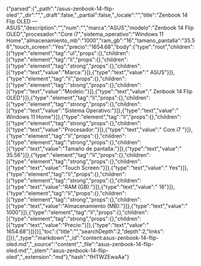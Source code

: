 {"parsed":{"_path":"/asus-zenbook-14-flip-oled","_dir":"","_draft":false,"_partial":false,"_locale":"","title":"Zenbook 14 Flip OLED — ASUS","description":"","num":"","marca":"ASUS","modelo":"Zenbook 14 Flip OLED","procesador":"Core i7","sistema_operativo":"Windows 11 Home","almacenamiento_mb":"1000","ram_gb":"16","tamano_pantalla":"35.56","touch_screen":"Yes","precio":"1654.68","body":{"type":"root","children":[{"type":"element","tag":"ul","props":{},"children":[{"type":"element","tag":"li","props":{},"children":[{"type":"element","tag":"strong","props":{},"children":[{"type":"text","value":"Marca:"}]},{"type":"text","value":" ASUS"}]},{"type":"element","tag":"li","props":{},"children":[{"type":"element","tag":"strong","props":{},"children":[{"type":"text","value":"Modelo:"}]},{"type":"text","value":" Zenbook 14 Flip OLED"}]},{"type":"element","tag":"li","props":{},"children":[{"type":"element","tag":"strong","props":{},"children":[{"type":"text","value":"Sistema Operativo:"}]},{"type":"text","value":" Windows 11 Home"}]},{"type":"element","tag":"li","props":{},"children":[{"type":"element","tag":"strong","props":{},"children":[{"type":"text","value":"Procesador:"}]},{"type":"text","value":" Core i7 "}]},{"type":"element","tag":"li","props":{},"children":[{"type":"element","tag":"strong","props":{},"children":[{"type":"text","value":"Tamaño de pantalla:"}]},{"type":"text","value":" 35.56"}]},{"type":"element","tag":"li","props":{},"children":[{"type":"element","tag":"strong","props":{},"children":[{"type":"text","value":"Touch Screen:"}]},{"type":"text","value":" Yes"}]},{"type":"element","tag":"li","props":{},"children":[{"type":"element","tag":"strong","props":{},"children":[{"type":"text","value":"RAM (GB):"}]},{"type":"text","value":" 16"}]},{"type":"element","tag":"li","props":{},"children":[{"type":"element","tag":"strong","props":{},"children":[{"type":"text","value":"Almacenamiento (MB):"}]},{"type":"text","value":" 1000"}]},{"type":"element","tag":"li","props":{},"children":[{"type":"element","tag":"strong","props":{},"children":[{"type":"text","value":"Precio:"}]},{"type":"text","value":" 1654.68"}]}]}],"toc":{"title":"","searchDepth":2,"depth":2,"links":[]}},"_type":"markdown","_id":"content:asus-zenbook-14-flip-oled.md","_source":"content","_file":"asus-zenbook-14-flip-oled.md","_stem":"asus-zenbook-14-flip-oled","_extension":"md"},"hash":"fHTWZEwaAa"}